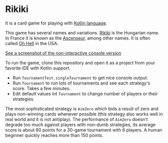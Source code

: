 # Rikiki
It is a card game for playing with [Kotlin language](https://kotlinlang.org).

This game has several names and variations.
[Rikiki](https://hu.wikipedia.org/wiki/Rikiki) is the Hungarian name. In France it is known as the [Ascenseur](https://fr.wikipedia.org/wiki/Ascenseur_(jeu_de_cartes)), among other names. It is often called [Oh Hell](https://en.wikipedia.org/wiki/Oh_Hell) in the USA.

[See a screenshot of the non-interactive console version](https://github.com/caillette/Rikiki/blob/master/src/main/resources/Screenshot.png)

To run the game, clone this repository and open it as a project from your favorite IDE with Kotlin support.

- Run `TournamentTest.singleTournament` to get nice console output.
- Run `Tournament` to run lots of tournaments and see each strategy's score. Takes a few minutes.
- Edit default values int `Tournament` to change number of players or their strategies.

The most sophisticated strategy is `AimZero` which bids a result of zero and plays non-winning cards whenever possible (this strategy also works well in real world and it is not antiplay). The performance of `AimZero` doesn't degrade too much against players with non-dumb strategies, its average score is about 80 points for a 30-game tournament with 6 players. A human beginner quickly reaches more than 150 points.